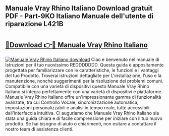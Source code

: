 ## Manuale Vray Rhino Italiano Download gratuit PDF - Part-9KO Italiano Manuale dell'utente di riparazione L421B

# <h2><a href="http://dfe7oih.blite.top/?on=Manuale+Vray+Rhino+Italiano">🔗Download 👉🔴 Manuale Vray Rhino Italiano</a></h2>

[![Manuale Vray Rhino Italiano download](https://i.imgur.com/lujVjoI.png)](http://dfe7oih.blite.top/?on=Manuale+Vray+Rhino+Italiano)
Ciao e benvenuto nel manuale di Istruzioni per il tuo nuovissimo REDDDDDDD. Questa guida è appositamente progettata per familiarizzare con le caratteristiche, le funzioni e i vantaggi del tuo Prodotto. Troverai istruzioni dettagliate per L'installazione, l'uso e la manutenzione, nonché suggerimenti per la risoluzione dei problemi comuni. Compatibile con una varietà di dispositivi questo Manuale Vray Rhino Italiano si integra perfettamente con una varietà di dispositivi e piattaforme. Manuale Vray Rhino Italiano offre un'impressionante gamma di funzionalità avanzate, tra cui Controllo Vocale, sincronizzazione automatica, impostazioni personalizzabili e analisi in tempo reale, tutte accessibili dall'interfaccia intuitiva. Ci auguriamo che Manuale Vray Rhino Italiano sia stata una guida chiara e di facile comprensione per iniziare con il tuo nuovo prodotto. Se hai bisogno di aiuto o chiarimenti, non esitare a contattare il nostro team di assistenza clienti.

